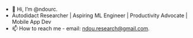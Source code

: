 - 👋 Hi, I’m @ndourc.
- Autodidact Researcher | Aspiring ML Engineer | Productivity Advocate | Mobile App Dev
- 📫 How to reach me - email: ndou.research@gmail.com.

<!---
ndourc/ndourc is a ✨ special ✨ repository because its `README.md` (this file) appears on your GitHub profile.
You can click the Preview link to take a look at your changes.
--->
